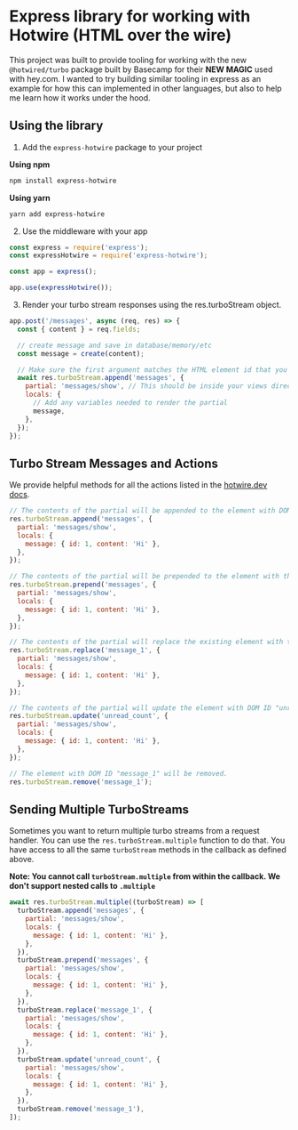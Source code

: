 # Express library for working with Hotwire (HTML over the wire)

This project was built to provide tooling for working with the new `@hotwired/turbo` package built by Basecamp for their **NEW MAGIC** used with hey.com. I wanted to try building similar tooling in express as an example for how this can implemented in other languages, but also to help me learn how it works under the hood.

## Using the library

1. Add the `express-hotwire` package to your project

**Using npm**

```bash
npm install express-hotwire
```

**Using yarn**

```bash
yarn add express-hotwire
```

2. Use the middleware with your app

```js
const express = require('express');
const expressHotwire = require('express-hotwire');

const app = express();

app.use(expressHotwire());
```

3. Render your turbo stream responses using the res.turboStream object.

```js
app.post('/messages', async (req, res) => {
  const { content } = req.fields;

  // create message and save in database/memory/etc
  const message = create(content);

  // Make sure the first argument matches the HTML element id that you want to append a child to
  await res.turboStream.append('messages', {
    partial: 'messages/show', // This should be inside your views directory as views/messages/show.ejs
    locals: {
      // Add any variables needed to render the partial
      message,
    },
  });
});
```

## Turbo Stream Messages and Actions

We provide helpful methods for all the actions listed in the [hotwire.dev docs](https://turbo.hotwire.dev/handbook/streams).

```js
// The contents of the partial will be appended to the element with DOM ID "messages".
res.turboStream.append('messages', {
  partial: 'messages/show',
  locals: {
    message: { id: 1, content: 'Hi' },
  },
});

// The contents of the partial will be prepended to the element with the DOM ID "messages".
res.turboStream.prepend('messages', {
  partial: 'messages/show',
  locals: {
    message: { id: 1, content: 'Hi' },
  },
});

// The contents of the partial will replace the existing element with the DOM ID "message_1".
res.turboStream.replace('message_1', {
  partial: 'messages/show',
  locals: {
    message: { id: 1, content: 'Hi' },
  },
});

// The contents of the partial will update the element with DOM ID "unread_count".
res.turboStream.update('unread_count', {
  partial: 'messages/show',
  locals: {
    message: { id: 1, content: 'Hi' },
  },
});

// The element with DOM ID "message_1" will be removed.
res.turboStream.remove('message_1');
```

## Sending Multiple TurboStreams

Sometimes you want to return multiple turbo streams from a request handler.
You can use the `res.turboStream.multiple` function to do that.
You have access to all the same `turboStream` methods in the callback as defined above.

**Note: You cannot call `turboStream.multiple` from within the callback. We don't support nested calls to `.multiple`**

```js
await res.turboStream.multiple((turboStream) => [
  turboStream.append('messages', {
    partial: 'messages/show',
    locals: {
      message: { id: 1, content: 'Hi' },
    },
  }),
  turboStream.prepend('messages', {
    partial: 'messages/show',
    locals: {
      message: { id: 1, content: 'Hi' },
    },
  }),
  turboStream.replace('message_1', {
    partial: 'messages/show',
    locals: {
      message: { id: 1, content: 'Hi' },
    },
  }),
  turboStream.update('unread_count', {
    partial: 'messages/show',
    locals: {
      message: { id: 1, content: 'Hi' },
    },
  }),
  turboStream.remove('message_1'),
]);
```
